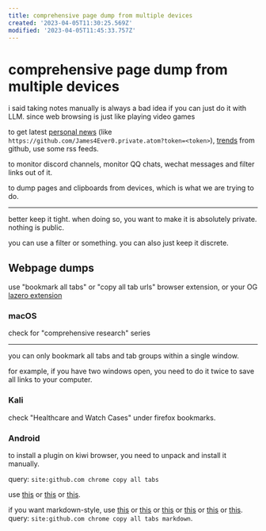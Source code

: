 ```yaml
---
title: comprehensive page dump from multiple devices
created: '2023-04-05T11:30:25.569Z'
modified: '2023-04-05T11:45:33.757Z'
---
```


# comprehensive page dump from multiple devices

i said taking notes manually is always a bad idea if you can just do it with LLM. since web browsing is just like playing video games

to get latest [personal news](https://blog.feeds.pub/github-rss.html) (like `https://github.com/James4Ever0.private.atom?token=<token>`), [trends](https://github.com/DIYgod/RSSHub) from github, use some rss feeds.

to monitor discord channels, monitor QQ chats, wechat messages and filter links out of it.

to dump pages and clipboards from devices, which is what we are trying to do.

----

better keep it tight. when doing so, you want to make it is absolutely private. nothing is public.

you can use a filter or something. you can also just keep it discrete.

## Webpage dumps

use "bookmark all tabs" or "copy all tab urls" browser extension, or your OG [lazero extension](https://gitee.com/x00e0d991e368/metalazero/tree/master/browser_plugin)

### macOS

check for "comprehensive research" series

----

you can only bookmark all tabs and tab groups within a single window.

for example, if you have two windows open, you need to do it twice to save all links to your computer.

### Kali

check "Healthcare and Watch Cases" under firefox bookmarks.

### Android

to install a plugin on kiwi browser, you need to unpack and install it manually.

query: `site:github.com chrome copy all tabs`

use [this](https://github.com/georgemandis/copy-open-tabs-urls) or [this](https://github.com/charlesbrandt/copy_all_tabs) or [this](https://github.com/teddywing/chrome-copy-urls-from-all-tabs).

if you want markdown-style, use [this](https://github.com/yorkxin/copy-as-markdown) or [this](https://github.com/JannesMeyer/TabAttack) or [this](https://github.com/tIsGoud/save-chrome-tabs-to-markdown) or [this](https://github.com/crosstyan/copy-title-and-url-as-markdown) or [this](https://github.com/tsushiy/copy-tabs-as-markdown) or [this](https://github.com/zaki-yama/copy-title-and-url-as-markdown). query: `site:github.com chrome copy all tabs markdown`.

